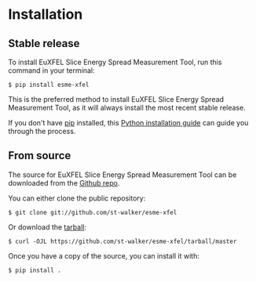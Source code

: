 # Installation

## Stable release

To install EuXFEL Slice Energy Spread Measurement Tool, run this command in your
terminal:

``` console
$ pip install esme-xfel
```

This is the preferred method to install EuXFEL Slice Energy Spread Measurement Tool, as it will always install the most recent stable release.

If you don't have [pip][] installed, this [Python installation guide][]
can guide you through the process.

## From source

The source for EuXFEL Slice Energy Spread Measurement Tool can be downloaded from
the [Github repo][].

You can either clone the public repository:

``` console
$ git clone git://github.com/st-walker/esme-xfel
```

Or download the [tarball][]:

``` console
$ curl -OJL https://github.com/st-walker/esme-xfel/tarball/master
```

Once you have a copy of the source, you can install it with:

``` console
$ pip install .
```

  [pip]: https://pip.pypa.io
  [Python installation guide]: http://docs.python-guide.org/en/latest/starting/installation/
  [Github repo]: https://github.com/%7B%7B%20cookiecutter.github_username%20%7D%7D/%7B%7B%20cookiecutter.project_slug%20%7D%7D
  [tarball]: https://github.com/%7B%7B%20cookiecutter.github_username%20%7D%7D/%7B%7B%20cookiecutter.project_slug%20%7D%7D/tarball/master

